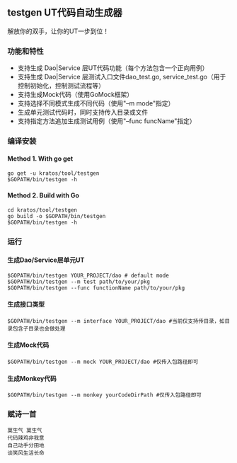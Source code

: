 ## testgen UT代码自动生成器
解放你的双手，让你的UT一步到位！

### 功能和特性
- 支持生成 Dao|Service 层UT代码功能（每个方法包含一个正向用例）
- 支持生成 Dao|Service 层测试入口文件dao_test.go, service_test.go（用于控制初始化，控制测试流程等）
- 支持生成Mock代码（使用GoMock框架）
- 支持选择不同模式生成不同代码（使用"–m mode"指定）
- 生成单元测试代码时，同时支持传入目录或文件
- 支持指定方法追加生成测试用例（使用"–func funcName"指定）

### 编译安装
#### Method 1. With go get
```shell
go get -u kratos/tool/testgen
$GOPATH/bin/testgen -h
```
#### Method 2. Build with Go
```shell
cd kratos/tool/testgen
go build -o $GOPATH/bin/testgen
$GOPATH/bin/testgen -h
```
### 运行
#### 生成Dao/Service层单元UT
```shell
$GOPATH/bin/testgen YOUR_PROJECT/dao # default mode 
$GOPATH/bin/testgen --m test path/to/your/pkg
$GOPATH/bin/testgen --func functionName path/to/your/pkg
```

#### 生成接口类型
```shell
$GOPATH/bin/testgen --m interface YOUR_PROJECT/dao #当前仅支持传目录，如目录包含子目录也会做处理
```

#### 生成Mock代码
 ```shell
$GOPATH/bin/testgen --m mock YOUR_PROJECT/dao #仅传入包路径即可
```

#### 生成Monkey代码
```shell
$GOPATH/bin/testgen --m monkey yourCodeDirPath #仅传入包路径即可
```
### 赋诗一首
```
莫生气 莫生气
代码辣鸡非我意 
自己动手分田地
谈笑风生活长命
```